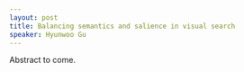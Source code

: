 ```yaml
---
layout: post
title: Balancing semantics and salience in visual search
speaker: Hyunwoo Gu
---
```


Abstract to come.
